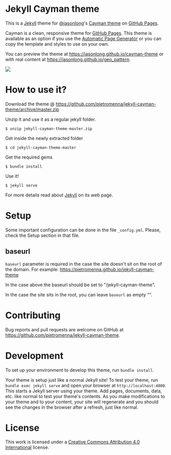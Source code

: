 # Jekyll Cayman theme

This is a [Jekyll][1] theme for [@jasonlong][2]'s [Cayman theme][4] on [GitHub Pages][3].

Cayman is a clean, responsive theme for [GitHub Pages](https://pages.github.com). This theme is available as an option
if you use the [Automatic Page Generator](https://help.github.com/articles/creating-pages-with-the-automatic-generator/)
or you can copy the template and styles to use on your own.

You can preview the theme at https://jasonlong.github.io/cayman-theme or with real content
at https://jasonlong.github.io/geo_pattern.

![](https://cl.ly/image/1T3r3d18311V/content)

# How to use it?

Download the theme @ https://github.com/pietromenna/jekyll-cayman-theme/archive/master.zip

Unzip it and use it as a regular jekyll folder.

```
$ unzip jekyll-cayman-theme-master.zip
```

Get inside the newly extracted folder

```
$ cd jekyll-cayman-theme-master
```

Get the required gems

```
$ bundle install
```

Use it!

```
$ jekyll serve
```

For more details read about [Jekyll][1] on its web page.

# Setup

Some important configuration can be done in the file `_config.yml`. Please, check the Setup section in that file.

## baseurl

`baseurl` parameter is required in the case the site doesn't sit on the root of the domain. For
example: https://pietromenna.github.io/jekyll-cayman-theme

In the case above the baseurl should be set to "/jekyll-cayman-theme".

In the case the site sits in the root, you can leave `baseurl` as empty "".

# Contributing

Bug reports and pull requests are welcome on GitHub at https://github.com/pietromenna/jekyll-cayman-theme.

# Development

To set up your environment to develop this theme, run `bundle install`.

Your theme is setup just like a normal Jekyll site! To test your theme, run `bundle exec jekyll serve` and open your
browser at `http://localhost:4000`. This starts a Jekyll server using your theme. Add pages, documents, data, etc. like
normal to test your theme's contents. As you make modifications to your theme and to your content, your site will
regenerate and you should see the changes in the browser after a refresh, just like normal.

# License

This work is licensed under
a [Creative Commons Attribution 4.0 International](https://creativecommons.org/licenses/by/4.0/) license.

[1]: https://jekyllrb.com/

[2]: https://github.com/jasonlong

[3]: https://pages.github.com/

[4]: https://github.com/jasonlong/cayman-theme
